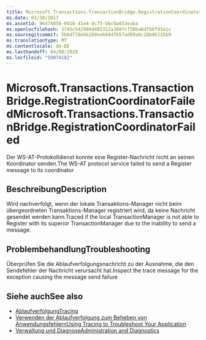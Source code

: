 ```yaml
---
title: Microsoft.Transactions.TransactionBridge.RegistrationCoordinatorFailed
ms.date: 03/30/2017
ms.assetid: 96474056-0418-41e4-8c75-bbc0a853eaba
ms.openlocfilehash: 3745c542986d405312a308fcf50ba6d7b6f93a1c
ms.sourcegitcommit: 5b6d778ebb269ee6684fb57ad69a8c28b06235b9
ms.translationtype: MT
ms.contentlocale: de-DE
ms.lasthandoff: 04/08/2019
ms.locfileid: "59074182"
---
```

# <a name="microsofttransactionstransactionbridgeregistrationcoordinatorfailed"></a><span data-ttu-id="70d80-102">Microsoft.Transactions.TransactionBridge.RegistrationCoordinatorFailed</span><span class="sxs-lookup"><span data-stu-id="70d80-102">Microsoft.Transactions.TransactionBridge.RegistrationCoordinatorFailed</span></span>
<span data-ttu-id="70d80-103">Der WS-AT-Protokolldienst konnte eine Register-Nachricht nicht an seinen Koordinator senden.</span><span class="sxs-lookup"><span data-stu-id="70d80-103">The WS-AT protocol service failed to send a Register message to its coordinator</span></span>  
  
## <a name="description"></a><span data-ttu-id="70d80-104">Beschreibung</span><span class="sxs-lookup"><span data-stu-id="70d80-104">Description</span></span>  
 <span data-ttu-id="70d80-105">Wird nachverfolgt, wenn der lokale Transaktions-Manager nicht beim übergeordneten Transaktions-Manager registriert wird, da keine Nachricht gesendet werden kann.</span><span class="sxs-lookup"><span data-stu-id="70d80-105">Traced if the local TransactionManager is not able to Register with its superior TransactionManager due to the inability to send a message.</span></span>  
  
## <a name="troubleshooting"></a><span data-ttu-id="70d80-106">Problembehandlung</span><span class="sxs-lookup"><span data-stu-id="70d80-106">Troubleshooting</span></span>  
 <span data-ttu-id="70d80-107">Überprüfen Sie die Ablaufverfolgungsnachricht zu der Ausnahme, die den Sendefehler der Nachricht verursacht hat.</span><span class="sxs-lookup"><span data-stu-id="70d80-107">Inspect the trace message for the exception causing the message send failure</span></span>  
  
## <a name="see-also"></a><span data-ttu-id="70d80-108">Siehe auch</span><span class="sxs-lookup"><span data-stu-id="70d80-108">See also</span></span>

- [<span data-ttu-id="70d80-109">Ablaufverfolgung</span><span class="sxs-lookup"><span data-stu-id="70d80-109">Tracing</span></span>](../../../../../docs/framework/wcf/diagnostics/tracing/index.md)
- [<span data-ttu-id="70d80-110">Verwenden der Ablaufverfolgung zum Beheben von Anwendungsfehlern</span><span class="sxs-lookup"><span data-stu-id="70d80-110">Using Tracing to Troubleshoot Your Application</span></span>](../../../../../docs/framework/wcf/diagnostics/tracing/using-tracing-to-troubleshoot-your-application.md)
- [<span data-ttu-id="70d80-111">Verwaltung und Diagnose</span><span class="sxs-lookup"><span data-stu-id="70d80-111">Administration and Diagnostics</span></span>](../../../../../docs/framework/wcf/diagnostics/index.md)
